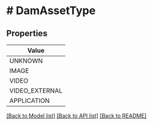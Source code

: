 # # DamAssetType


## Properties



| Value |
------------ |
UNKNOWN|&#39;UNKNOWN&#39;
IMAGE|&#39;IMAGE&#39;
VIDEO|&#39;VIDEO&#39;
VIDEO_EXTERNAL|&#39;VIDEO_EXTERNAL&#39;
APPLICATION|&#39;APPLICATION&#39;

[[Back to Model list]](../../README.md#models) [[Back to API list]](../../README.md#endpoints) [[Back to README]](../../README.md)